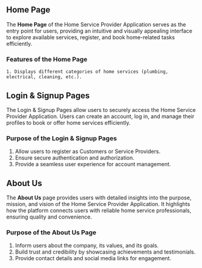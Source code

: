 ## Home Page

The **Home Page** of the Home Service Provider Application serves as the entry point for users, providing an intuitive and visually appealing interface to explore available services, register, and book home-related tasks efficiently.

### Features of the Home Page

    1. Displays different categories of home services (plumbing, electrical, cleaning, etc.).

## Login & Signup Pages

The Login & Signup Pages allow users to securely access the Home Service Provider Application. Users can create an account, log in, and manage their profiles to book or offer home services efficiently.

### Purpose of the Login & Signup Pages
1. Allow users to register as Customers or Service Providers.
1. Ensure secure authentication and authorization.
1. Provide a seamless user experience for account management.

## About Us

The **About Us** page provides users with detailed insights into the purpose, mission, and vision of the Home Service Provider Application. It highlights how the platform connects users with reliable home service professionals, ensuring quality and convenience.

### Purpose of the About Us Page

1. Inform users about the company, its values, and its goals.
1. Build trust and credibility by showcasing achievements and testimonials.
1. Provide contact details and social media links for engagement.

